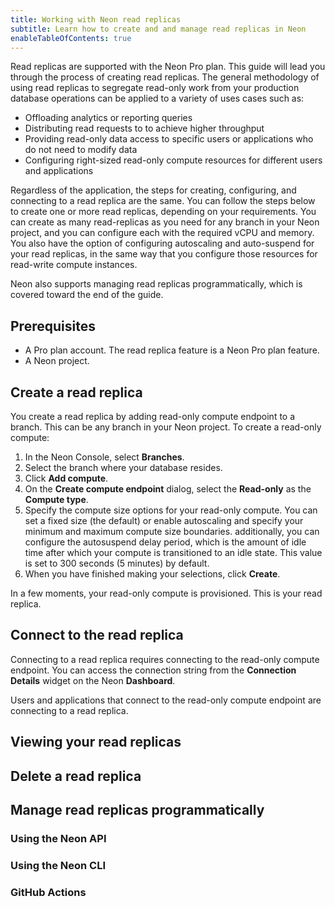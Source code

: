 ```yaml
---
title: Working with Neon read replicas 
subtitle: Learn how to create and and manage read replicas in Neon
enableTableOfContents: true
---
```


Read replicas are supported with the Neon Pro plan. This guide will lead you through the process of creating read replicas. The general methodology of using read replicas to segregate read-only work from your production database operations can be applied to a variety of uses cases such as:

- Offloading analytics or reporting queries
- Distributing read requests to to achieve higher throughput
- Providing read-only data access to specific users or applications who do not need to modify data
- Configuring right-sized read-only compute resources for different users and applications

Regardless of the application, the steps for creating, configuring, and connecting to a read replica are the same. You can follow the steps below to create one or more read replicas, depending on your requirements. You can create as many read-replicas as you need for any branch in your Neon project, and you can configure each with the required vCPU and memory. You also have the option of configuring autoscaling and auto-suspend for your read replicas, in the same way that you configure those resources for read-write compute instances.

Neon also supports managing read replicas programmatically, which is covered toward the end of the guide.

## Prerequisites

- A Pro plan account. The read replica feature is a Neon Pro plan feature.
- A Neon project.

## Create a read replica

You create a read replica by adding read-only compute endpoint to a branch. This can be any branch in your Neon project. To create a read-only compute:

1. In the Neon Console, select **Branches**.
1. Select the branch where your database resides.
1. Click **Add compute**.
1. On the **Create compute endpoint** dialog, select the **Read-only** as the **Compute type**.
1. Specify the compute size options for your read-only compute. You can set a fixed size (the default) or enable autoscaling and specify your minimum and maximum compute size boundaries. additionally, you can configure the autosuspend delay period, which is the amount of idle time after which your compute is transitioned to an idle state. This value is set to 300 seconds (5 minutes) by default.
1. When you have finished making your selections, click **Create**.

In a few moments, your read-only compute is provisioned. This is your read replica.

## Connect to the read replica

Connecting to a read replica requires connecting to the read-only compute endpoint. You can access the connection string from the **Connection Details** widget on the Neon **Dashboard**.

Users and applications that connect to the read-only compute endpoint are connecting to a read replica.

## Viewing your read replicas

## Delete a read replica

## Manage read replicas programmatically

### Using the Neon API

### Using the Neon CLI

### GitHub Actions
